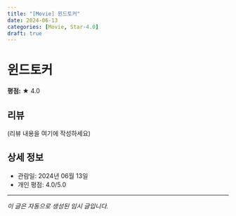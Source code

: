 ```yaml
---
title: "[Movie] 윈드토커"
date: 2024-06-13
categories: [Movie, Star-4.0]
draft: true
---
```


# 윈드토커

**평점:** ★ 4.0

## 리뷰

(리뷰 내용을 여기에 작성하세요)

## 상세 정보

- 관람일: 2024년 06월 13일
- 개인 평점: 4.0/5.0

---

*이 글은 자동으로 생성된 임시 글입니다.*

